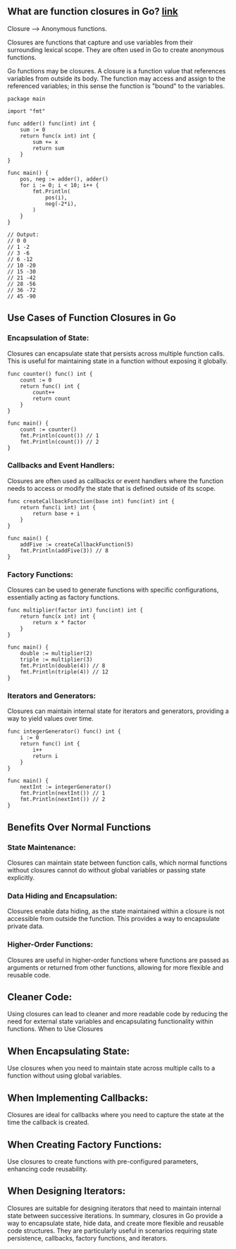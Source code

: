 ## What are function closures in Go? [link](../function/closure.go)

Closure --> Anonymous functions.

Closures are functions that capture and use variables from their surrounding lexical scope.
They are often used in Go to create anonymous functions.

Go functions may be closures. A closure is a function value that references variables from outside its body. The function may access and assign to the referenced variables; in this sense the function is "bound" to the variables.

```
package main

import "fmt"

func adder() func(int) int {
	sum := 0
	return func(x int) int {
		sum += x
		return sum
	}
}

func main() {
	pos, neg := adder(), adder()
	for i := 0; i < 10; i++ {
		fmt.Println(
			pos(i),
			neg(-2*i),
		)
	}
}

// Output:
// 0 0
// 1 -2
// 3 -6
// 6 -12
// 10 -20
// 15 -30
// 21 -42
// 28 -56
// 36 -72
// 45 -90
```
## Use Cases of Function Closures in Go

### Encapsulation of State:
Closures can encapsulate state that persists across multiple function calls. This is useful for maintaining state in a function without exposing it globally.

```
func counter() func() int {
    count := 0
    return func() int {
        count++
        return count
    }
}

func main() {
    count := counter()
    fmt.Println(count()) // 1
    fmt.Println(count()) // 2
}
```
### Callbacks and Event Handlers:

Closures are often used as callbacks or event handlers where the function needs to access or modify the state that is defined outside of its scope.

```
func createCallbackFunction(base int) func(int) int {
    return func(i int) int {
        return base + i
    }
}

func main() {
    addFive := createCallbackFunction(5)
    fmt.Println(addFive(3)) // 8
}
```

### Factory Functions:

Closures can be used to generate functions with specific configurations, essentially acting as factory functions.

```
func multiplier(factor int) func(int) int {
    return func(x int) int {
        return x * factor
    }
}

func main() {
    double := multiplier(2)
    triple := multiplier(3)
    fmt.Println(double(4)) // 8
    fmt.Println(triple(4)) // 12
}
```

### Iterators and Generators:

Closures can maintain internal state for iterators and generators, providing a way to yield values over time.

```
func integerGenerator() func() int {
    i := 0
    return func() int {
        i++
        return i
    }
}

func main() {
    nextInt := integerGenerator()
    fmt.Println(nextInt()) // 1
    fmt.Println(nextInt()) // 2
}
```
## Benefits Over Normal Functions

### State Maintenance:

Closures can maintain state between function calls, which normal functions without closures cannot do without global variables or passing state explicitly.

### Data Hiding and Encapsulation:

Closures enable data hiding, as the state maintained within a closure is not accessible from outside the function. This provides a way to encapsulate private data.

### Higher-Order Functions:

Closures are useful in higher-order functions where functions are passed as arguments or returned from other functions, allowing for more flexible and reusable code.

## Cleaner Code:

Using closures can lead to cleaner and more readable code by reducing the need for external state variables and encapsulating functionality within functions.
When to Use Closures

## When Encapsulating State:

Use closures when you need to maintain state across multiple calls to a function without using global variables.

## When Implementing Callbacks:

Closures are ideal for callbacks where you need to capture the state at the time the callback is created.

## When Creating Factory Functions:

Use closures to create functions with pre-configured parameters, enhancing code reusability.

## When Designing Iterators:

Closures are suitable for designing iterators that need to maintain internal state between successive iterations.
In summary, closures in Go provide a way to encapsulate state, hide data, and create more flexible and reusable code structures. They are particularly useful in scenarios requiring state persistence, callbacks, factory functions, and iterators.







